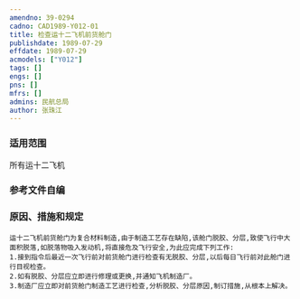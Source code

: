 ```yaml
---
amendno: 39-0294  
cadno: CAD1989-Y012-01  
title: 检查运十二飞机前货舱门  
publishdate: 1989-07-29  
effdate: 1989-07-29  
acmodels: ["Y012"]  
tags: []  
engs: []  
pns: []  
mfrs: []  
admins: 民航总局  
author: 张珠江  
---
```

  
### 适用范围  
所有运十二飞机  
  
<!--more-->  
### 参考文件自编  
  
### 原因、措施和规定  
    运十二飞机前货舱门为复合材料制造,由于制造工艺存在缺陷,该舱门脱胶、分层,致使飞行中大面积脱落,如脱落物吸入发动机,将直接危及飞行安全,为此应完成下列工作:  
    1.接到指令后最近一次飞行前对前货舱门进行检查有无脱胶、分层,以后每日飞行前对此舱门进行目视检查。  
    2.如有脱胶、分层应立即进行修理或更换,并通知飞机制造厂。  
    3.制造厂应立即对前货舱门制造工艺进行检查,分析脱胶、分层原因,制订措施,从根本上解决。  
  
